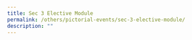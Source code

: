 ```yaml
---
title: Sec 3 Elective Module
permalink: /others/pictorial-events/sec-3-elective-module/
description: ""
---
```

